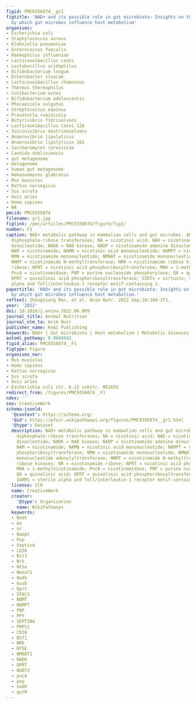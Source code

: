 ```yaml
---
figid: PMC9356074__gr1
figtitle: 'NAD+ and its possible role in gut microbiota: Insights on the mechanisms
  by which gut microbes influence host metabolism'
organisms:
- Escherichia coli
- Staphylococcus aureus
- Klebsiella pneumoniae
- Enterococcus faecalis
- Haemophilus influenzae
- Lacticaseibacillus casei
- Lactobacillus acidophilus
- Bifidobacterium longum
- Enterobacter cloacae
- Lacticaseibacillus rhamnosus
- Thermus thermophilus
- Cutibacterium acnes
- Bifidobacterium adolescentis
- Phocaeicola vulgatus
- Streptococcus equinus
- Prevotella ruminicola
- Butyrivibrio fibrisolvens
- Lacticaseibacillus casei 12A
- Succinivibrio dextrinosolvens
- Anaerovibrio lipolyticus
- Anaerovibrio lipolyticus 16S
- Saccharomyces cerevisiae
- Candida dubliniensis
- gut metagenome
- metagenome
- human gut metagenome
- Nakaseomyces glabratus
- Mus musculus
- Rattus norvegicus
- Sus scrofa
- Ovis aries
- Homo sapiens
- NA
pmcid: PMC9356074
filename: gr1.jpg
figlink: /pmc/articles/PMC9356074/figure/fig1/
number: F1
caption: NAD+ metabolic pathway in mammalian cells and gut microbes. ARTs = adenosine
  diphosphate-ribose transferases; NA = nicotinic acid; NAD = nicotinamide adenine
  dinucleotide; NADK = NAD kinase; NADP = nicotinamide adenine dinucleotide phosphate;
  NAM = nicotinamide; NAMN = nicotinic acid mononucleotide; NAMPT = nicotinamide phosphoribosyltransferase;
  NMN = nicotinamide mononucleotide; NMNAT = nicotinamide mononucleotide adenylyltransferase;
  NNMT = nicotinamide N-methyltransferase; NRK = nicotinamide ribose kinases; NR = nicotinamide
  ribose; NPRT = nicotinic acid phosphoribosyltransferase; MNA = 1-methylnicotinamide;
  PncA = nicotinamidase; PNP = purine nucleoside phosphorylase; QA = quinolinic acid;
  QPRT = quinolinic acid phosphoribosyltransferase; SIRTs = sirtuins; SARM1 = sterile
  alpha and Toll/interleukin-1 receptor motif-containing 1.
papertitle: 'NAD+ and its possible role in gut microbiota: Insights on the mechanisms
  by which gut microbes influence host metabolism.'
reftext: Zhongxiang Ren, et al. Anim Nutr. 2022 Sep;10:360-371.
year: '2022'
doi: 10.1016/j.aninu.2022.06.009
journal_title: Animal Nutrition
journal_nlm_ta: Anim Nutr
publisher_name: KeAi Publishing
keywords: NAD+ | Gut microbiota | Host metabolism | Metabolic diseases
automl_pathway: 0.9664542
figid_alias: PMC9356074__F1
figtype: Figure
organisms_ner:
- Mus musculus
- Homo sapiens
- Rattus norvegicus
- Sus scrofa
- Ovis aries
- Escherichia coli str. K-12 substr. MG1655
redirect_from: /figures/PMC9356074__F1
ndex: ''
seo: CreativeWork
schema-jsonld:
  '@context': https://schema.org/
  '@id': https://pfocr.wikipathways.org/figures/PMC9356074__gr1.html
  '@type': Dataset
  description: NAD+ metabolic pathway in mammalian cells and gut microbes. ARTs = adenosine
    diphosphate-ribose transferases; NA = nicotinic acid; NAD = nicotinamide adenine
    dinucleotide; NADK = NAD kinase; NADP = nicotinamide adenine dinucleotide phosphate;
    NAM = nicotinamide; NAMN = nicotinic acid mononucleotide; NAMPT = nicotinamide
    phosphoribosyltransferase; NMN = nicotinamide mononucleotide; NMNAT = nicotinamide
    mononucleotide adenylyltransferase; NNMT = nicotinamide N-methyltransferase; NRK = nicotinamide
    ribose kinases; NR = nicotinamide ribose; NPRT = nicotinic acid phosphoribosyltransferase;
    MNA = 1-methylnicotinamide; PncA = nicotinamidase; PNP = purine nucleoside phosphorylase;
    QA = quinolinic acid; QPRT = quinolinic acid phosphoribosyltransferase; SIRTs = sirtuins;
    SARM1 = sterile alpha and Toll/interleukin-1 receptor motif-containing 1.
  license: CC0
  name: CreativeWork
  creator:
    '@type': Organization
    name: WikiPathways
  keywords:
  - Nnmt
  - mn
  - nr
  - Nampt
  - Pnp
  - Septin4
  - Cd38
  - Bst1
  - Nrk
  - Nt5e
  - Nmnat1
  - Nadk
  - Gusb
  - Qprt
  - STAC3
  - NNMT
  - NAMPT
  - PNP
  - PPY
  - SEPTIN4
  - PRPS1
  - CD38
  - BST1
  - NRK
  - NT5E
  - NMNAT1
  - NADK
  - QPRT
  - NUDT3
  - pncA
  - pnp
  - nadK
  - gutM
---
```

